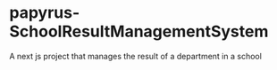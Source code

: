 # papyrus-SchoolResultManagementSystem
A next js project that manages the result of a department in a school
